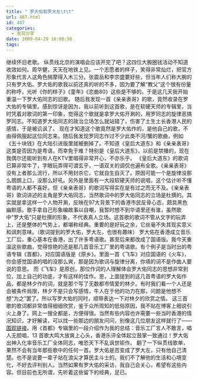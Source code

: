 ```yaml
---
title: " 罗大佑和罗大左\t\t"
url: 487.html
id: 487
categories:
  - 发现分享
date: 2009-04-29 16:08:58
tags:
---
```


继续怀旧老歌。 纵贯线北京的演唱会应该开完了吧？这四位大腕圈钱活动不知道收效如何。周华健，天天在地铁上见。一个志愿者的样子，笑得非常灿烂，把官方形象代言人这角色揣摩得入木三分。张震岳和李宗盛要好些，但当年人们称大腕的只有罗大佑。罗大佑的歌我以前还真的听的不多，因为要了解“教父”这个很有份量的称呼，光听《你的样子》《童年》《恋曲80》这些是不够的。于是这几天我开始重温一下罗大佑同志的旧歌。 随后我发现一首《亲亲表哥》的歌，竟然收录在罗大佑的专辑里。感到惊讶是因为，我以前听到这首歌，是在软硬天师的专辑里，当时凭着对歌词的第一印象，觉得这个歌就是拿罗大佑开涮的，用罗同志的旋律恶搞罗同志。不知道罗大佑同志的政治立场怎么就站错了，伤害了土生土长香港人民的感情，于是被讥讽了。 现在才知道这个歌竟然是罗大佑作的，是他自己的歌，不由得佩服起这位同志来。随后我发现罗同志作过不少此类不河/蟹的歌曲，例如《五十块钱》在大陆引进版里就被删掉了。不知道《皇后大道东》和《亲亲表哥》这类是否因为是粤语，而幸免于难？特别是《皇后大道东》，以前是禁播的，现在我偶尔还能听到有人在KTV里唱得非常开心，不亦乐乎。 《皇后大道东》的歌词已算非常牛了，字眼玩弄得可谓玄乎，一语双关的调侃也遍布全歌。《亲亲表哥》没有上者那么流行，所以不用封杀它，它就自生自灭了。原因可能一个是旋律没那么朗朗上口，没那么好吼。另外是里面有一大段软硬天师的说唱，这个估计听不懂粤语的人都不喜好。但《亲亲表哥》的歌词写得实在是有过之而无不及。《亲亲表哥》歌词讲述的主角是罗大佑同志，当然歌词中的罗大佑同志的立场是杜撰的。其实就是拿这样一个人物开涮，反映在97大背景下的香港市民反骨心态，颇具黑色幽默感。歌手拿自己形象编故事以自嘲，我暂时想不到华语里还有谁，虽然歌中“罗大佑”只是杜撰的形象，不代表真人立场。这首歌的歌词不管从文字的玩弄上，还是整体的气势上，都堪称经典。重要的是好玩之余，它丝毫不失其现实意义和讽刺意味。（歌词提到的罗大佑，罗大左，也很有趣味） 罗大佑在香港成立音乐工厂后，重心基本在香港，出了许多粤语歌。甚至后来都改成了国语版。我今天重温这些歌曲，觉得惊艳的还是那几首音乐工厂里的粤语歌。有个例子是当时出的粤语专辑《首都》，对应国语版是《原乡》。里面一首《飞车》对应国语的《火车》，你会感觉国语的唱的没那么爽，那是因为歌词与旋律分离，你填的词不是作曲人要说的意思。 而《飞车》是原创，那位作词的人理解体会罗大佑同志的思想非常到位，加上自己的功底，才有这样的佳作。恩，上面提到的这几首粤语的罗大佑作品，都是林夕作的词，就是那个写了无数都市情爱的林夕。有时我们看一个人还是会被条件局限，林夕不是只会写感情，牛人在于他的功力在那，问题是他想不想“为之”罢了。所以写罗大佑的同时，顺带表达一下对林夕的欣赏之情。 这三首歌的歌词都非常值得细细欣赏，鉴于众所周知的低俗原因，我不贴在博客上细说引火上身了。网上一搜全都是，方便得很。当然有些内容也许需要一些当时香港的情况知识，才好解读，可以找一些那边的朋友问问，别像这几位朋友这样就行了——[围观链接](http://zhidao.baidu.com/question/56076789.html)。用《首都》专辑里的一段介绍作为我的总结：音乐工厂言人不敢言，唱人无胆唱，13 首歌大鸣大放爽上心头，香港乐评全体起立鼓掌一致通过！罗大佑出神入化率音乐工厂全体同志，唯恐天下不乱讽世钜作。  翻了一下纵贯线歌单，果然不会有当年那些歌中的任何一首。罗大佑是否变成了罗大左，只有他自己清楚。也不是说要一辈子站在浪尖才算民主斗士的。我们不了解他的生活和心境变化，不好去评判别人。当然如果有罗大佑的采访，我自己会关心，希望有这些内容。但目前也无所谓，先听着这些留下的经典，足已。